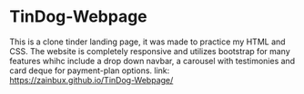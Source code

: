 # TinDog-Webpage

This is a clone tinder landing page, it was made to practice my HTML and CSS. The website is completely responsive and utilizes bootstrap for many features whihc include a drop down navbar, a carousel with testimonies and card deque for payment-plan options.
link: https://zainbux.github.io/TinDog-Webpage/
